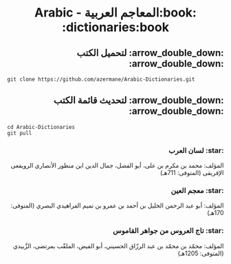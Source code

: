 

<h1 dir="rtl" align="center">:book:المعاجم العربية - Arabic dictionaries:book:</h1>

<h2 dir="rtl">:arrow_double_down: لتحميل الكتب :arrow_double_down:</h2>

    git clone https://github.com/azermane/Arabic-Dictionaries.git

<h2 dir="rtl">:arrow_double_down: لتحديث قائمة الكتب :arrow_double_down:</h2>

    cd Arabic-Dictionaries
    git pull
<h3 dir="rtl">:star: لسان العرب</h3>
<p dir="rtl">المؤلف: محمد بن مكرم بن على، أبو الفضل، جمال الدين ابن منظور الأنصاري الرويفعى الإفريقى (المتوفى: 711هـ)
<h3 dir="rtl">:star: معجم العين</h3>
<p dir="rtl">المؤلف: أبو عبد الرحمن الخليل بن أحمد بن عمرو بن تميم الفراهيدي البصري (المتوفى: 170هـ)
<h3 dir="rtl">:star: تاج العروس من جواهر القاموس</h3>
<p dir="rtl">المؤلف: محمّد بن محمّد بن عبد الرزّاق الحسيني، أبو الفيض، الملقّب بمرتضى، الزَّبيدي (المتوفى: 1205هـ)
